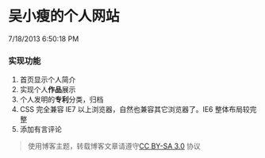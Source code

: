 # 吴小瘦的个人网站

7/18/2013 6:50:18 PM 	
### 实现功能 ###

  1. 首页显示个人简介
  2. 实现个人**作品**展示
  3. 个人发明的**专利**分类，归档
  4. CSS 完全兼容 IE7 以上浏览器，自然也兼容其它浏览器了。IE6 整体布局较完整
  5. 添加有言评论

> 使用博客主题，转载博客文章请遵守[CC BY-SA 3.0](http://creativecommons.org/licenses/by-sa/3.0/cn/) 协议

